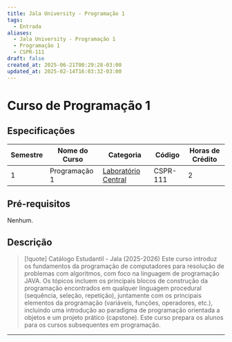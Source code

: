 ```yaml
---
title: Jala University - Programação 1
tags:
  - Entrada
aliases:
  - Jala University - Programação 1
  - Programação 1
  - CSPR-111
draft: false
created_at: 2025-06-21T00:29:28-03:00
updated_at: 2025-02-14T16:03:32-03:00
---
```


# Curso de Programação 1

## Especificações
| Semestre | Nome do Curso | Categoria                                                                       | Código   | Horas de Crédito |
| -------- | ------------- | ------------------------------------------------------------------------------- | -------- | ---------------- |
| 1        | Programação 1 | [Laboratório Central](Jala_University-Laboratorio_Central.md) | CSPR-111 | 2                |

## Pré-requisitos
Nenhum.

## Descrição

> [!quote] Catálogo Estudantil - Jala (2025-2026)
> Este curso introduz os fundamentos da programação de computadores para resolução de problemas com algoritmos, com foco na linguagem de programação JAVA. Os tópicos incluem os principais blocos de construção da programação encontrados em qualquer linguagem procedural (sequência, seleção, repetição), juntamente com os principais elementos da programação (variáveis, funções, operadores, etc.), incluindo uma introdução ao paradigma de programação orientada a objetos e um projeto prático (capstone). Este curso prepara os alunos para os cursos subsequentes em programação.

---

